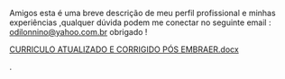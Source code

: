 Amigos esta é uma breve descrição de meu perfil profissional 
e minhas experiências ,qualquer dúvida podem me conectar no 
seguinte email : odilonnino@yahoo.com.br
obrigado ! 

[CURRICULO ATUALIZADO E CORRIGIDO PÓS EMBRAER.docx](https://github.com/odilondados/odilondados/files/12785506/CURRICULO.ATUALIZADO.E.CORRIGIDO.POS.EMBRAER.docx)

.
